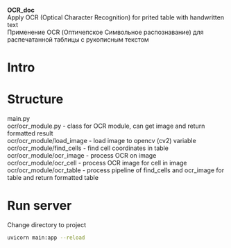 **OCR_doc**  
Apply OCR (Optical Character Recognition) for prited table with handwritten text  
Применение OCR (Оптичепское Символьное распознавание) для распечатанной таблицы с рукописным текстом

# Intro


# Structure

main.py  
ocr/ocr_module.py - class for OCR module, can get image and return formatted result  
ocr/ocr_module/load_image - load image to opencv (cv2) variable  
ocr/ocr_module/find_cells - find cell coordinates in table  
ocr/ocr_module/ocr_image - process OCR on image  
ocr/ocr_module/ocr_cell - process OCR image for cell in image  
ocr/ocr_module/ocr_table - process pipeline of find_cells and ocr_image for table and return formatted table  

# Run server

Change directory to project
```bash
uvicorn main:app --reload
```
